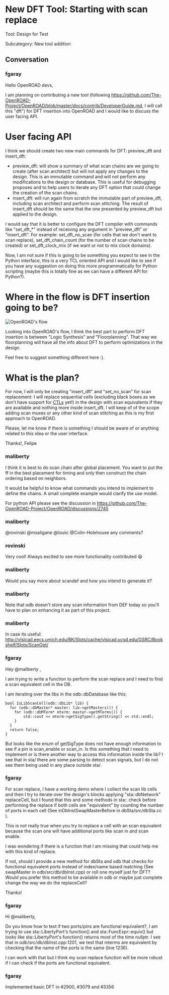 # New DFT Tool: Starting with scan replace

Tool: Design for Test

Subcategory: New tool addition

## Conversation

### fgaray
Hello OpenROAD devs,

I am planning on contributing a new tool (following  https://github.com/The-OpenROAD-Project/OpenROAD/blob/master/docs/contrib/DeveloperGuide.md, I will call this "dft") for DFT insertion into OpenROAD and I would like to discuss the user facing API.

# User facing API

I think we should create two new main commands for DFT: preview_dft and insert_dft:

* preview_dft: will show a summary of what scan chains are we going to create (after scan architect) but will not apply any changes to the design. This is an immutable command and will not perform any modifications to the design or database. This is useful for debugging proposes and to help users to iterate any DFT option that could change the creation of the scan chains.
* insert_dft: will run again from scratch the immutable part of preview_dft, including scan architect and perform scan stitching. The result of insert_dft should be the same that the one presented by preview_dft but applied to the design.

I would say that it is better to configure the DFT compiler with commands like "set_dft_*" instead of receiving any argument in "preview_dft" or "insert_dft". For example: set_dft_no_scan (for cells that we don't want to scan replace), set_dft_chain_count (for the number of scan chains to be created) or set_dft_clock_mix (if we want or not to mix clock domains).

Now, I am not sure if this is going to be something you expect to see in the Python interface, this is a very TCL oriented API and I would like to see if you have any suggestion on doing this more programmatically for Python scripting (maybe this is totally fine as we can have a different API for Python?).

# Where in the flow is DFT insertion going to be?

![OpenROAD's flow](https://user-images.githubusercontent.com/1619948/213331834-76ea8bb9-a63b-4576-90ff-5e6eca6e5647.png)

Looking into OpenROAD's flow, I think the best part to perform DFT insertion is between "Logic Synthesis" and "Floorplanning". That way we floorplanning will have all the info about DFT to perform optimizations in the design.

Feel free to suggest something different here :).

# What is the plan?

For now, I will only be creating "insert_dft" and "set_no_scan" for scan replacement: I will replace sequential cells (excluding black boxes as we don't have support for [CTLs](https://ieeexplore.ieee.org/stamp/stamp.jsp?arnumber=966626) yet!) in the design with scan equivalents if they are available and nothing more inside insert_dft. I will keep of of the scope adding scan muxes or any other kind of scan stitching as this is my first approach to OpenROAD.

Please, let me know if there is something I should be aware of or anything related to this idea or the user interface.

Thanks!,
Felipe


### maliberty
I think it is best to do scan chain after global placement.  You want to put the ff in the best placement for timing and only then construct the chain ordering based on neighbors.  

It would be helpful to know what commands you intend to implement to define the chains.  A small complete example would clarify the use model.

For python API please see the discussion in https://github.com/The-OpenROAD-Project/OpenROAD/discussions/2745

### maliberty
@rovinski @msaligane @louiic @Colin-Holehouse  any comments?

### rovinski
Very cool! Always excited to see more functionality contributed 😃

### maliberty
Would you say more about scandef and how you intend to generate it?

### maliberty
Note that odb doesn't store any scan information from DEF today so you'll have to plan on enhancing it as part of this project.

### maliberty
In case its useful: http://vlsicad.eecs.umich.edu/BK/Slots/cache/vlsicad.ucsd.edu/GSRC/Bookshelf/Slots/ScanOpt/

### fgaray
Hey @maliberty , 

I am trying to write a function to perform the scan replace and I need to find a scan equivalent cell in the DB.

I am iterating over the libs in the odb::dbDatabase like this:

```
bool IsLibScanCell(odb::dbLib* lib) {
  for (odb::dbMaster* master: lib->getMasters()) {
    for (odb::dbMTerm* mterm: master->getMTerms()) {
        std::cout << mterm->getSigType().getString() << std::endl;
    }
  }
  return false;
}
```

But looks like the enum of getSigType does not have enough information to see if a pin is scan_enable or scan_in. Is this something that I need to implement or is there another way to access this information inside the lib? I see that in sta/ there are some parsing to detect scan signals, but I do not see them being used in any place outside sta/.



### fgaray
For scan replace, I have a working demo where I collect the scan lib cells and then I try to iterate over the design's blocks applying "sta::dbNetwork" replaceCell, but I found that this and some methods in sta:: check before performing the replace if both cells are "equivalent" by counting the number of ports in each cell (See inDbInstSwapMasterBefore in dbSta/src/dbSta.cc ).

This is not really true when you try to replace a cell with an scan equivalent because the scan one will have additional ports like scan in and scan enable.

I was wondering if there is a function that I am missing that could help me with this kind of replace.

If not, should I provide a new method for dbSta and odb that checks for functional equivalent ports instead of index/name based matching (See swapMaster in odb/src/db/dbInst.cpp) or roll one myself just for DFT? Would you prefer this method to be available in odb or maybe just complete change the way we do the replaceCell?

Thanks!

### fgaray
Hi @maliberty,

Do you know how to test if two ports/pins are functional equivalent?, I am trying to use sta::LibertyPort's function() and sta::FuncExpr::equiv() but looks like sta::LibertyPort's function() returns most of the time nullptr. I see that in odb/src/db/dbInst.cpp:1201, we test that mterms are equivalent by checking that the name of the ports is the same (line 1236). 

I can work with that but I think my scan replace function will be more robust if I can check if the ports are functional equivalent.


### fgaray
Implemented basic DFT in #2900, #3079 and #3356


